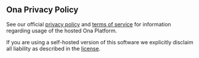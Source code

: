 ## Ona Privacy Policy

See our official [privacy policy](https://ona.io/privacy.html) and
[terms of service](https://ona.io/tos.html) for information regarding usage
of the hosted Ona Platform.

If you are using a self-hosted version of this software we explicitly disclaim
all liability as described in the
[license](https://github.com/onaio/onadata/blob/master/LICENSE).
